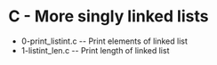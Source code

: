 # C - More singly linked lists

- 0-print_listint.c -- Print elements of linked list
- 1-listint_len.c -- Print length of linked list
